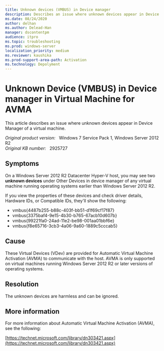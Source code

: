 ```yaml
---
title: Unknown devices (VMBUS) in Device manager
description: Describes an issue where unknown devices appear in Device Manager of a virtual machine.
ms.date: 08/24/2020
author: delhan
ms.author: Delead-Han
manager: dscontentpm
audience: itpro
ms.topic: troubleshooting
ms.prod: windows-server
localization_priority: medium
ms.reviewer: kaushika
ms.prod-support-area-path: Activation
ms.technology: Depolyment
---
```

# Unknown Device (VMBUS) in Device manager in Virtual Machine for AVMA

This article describes an issue where unknown devices appear in Device Manager of a virtual machine.

_Original product version:_ &nbsp; Windows 7 Service Pack 1, Windows Server 2012 R2  
_Original KB number:_ &nbsp; 2925727

## Symptoms

On a Windows Server 2012 R2 Datacenter Hyper-V host, you may see two **unknown devices** under Other Devices in device manager of any virtual machine running operating systems earlier than Windows Server 2012 R2.

If you view the properties of these devices and check driver details, Hardware IDs, or Compatible IDs, they'll show the following:

- vmbus\{4487b255-b88c-403f-bb51-d1f69cf17f87}
- vmbus\{3375baf4-9e15-4b30-b765-67acb10d607b}
- vmbus\{99221fa0-24ad-11e2-be98-001aa01bbf6e}
- vmbus\{f8e65716-3cb3-4a06-9a60-1889c5cccab5}

## Cause

These Virtual Devices (VDev) are provided for Automatic Virtual Machine Activation (AVMA) to communicate with the host. AVMA is only supported on virtual machines running Windows Server 2012 R2 or later versions of operating systems.

## Resolution

The unknown devices are harmless and can be ignored.

## More information

For more information about Automatic Virtual Machine Activation (AVMA), see the following:

[https://technet.microsoft.com/library/dn303421.aspx](https://technet.microsoft.com/library/dn303421.aspx)
